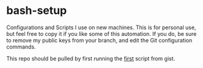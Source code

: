 bash-setup
==========

Configurations and Scripts I use on new machines. This is for personal use, but feel free to copy it if you like some of this automation. If you do, be sure to remove my public keys from your branch, and edit the Git configuration commands.

This repo should be pulled by first running the [first](https://gist.github.com/alexfornuto/228fe6e1280648b37534) script from gist.
